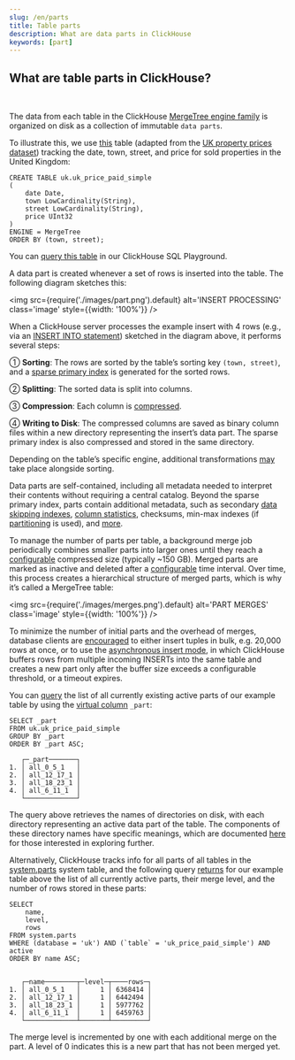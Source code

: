 ```yaml
---
slug: /en/parts
title: Table parts
description: What are data parts in ClickHouse
keywords: [part]
---
```


## What are table parts in ClickHouse?

<br/>

The data from each table in the ClickHouse [MergeTree engine family](/docs/en/engines/table-engines/mergetree-family) is organized on disk as a collection of immutable `data parts`. 

To illustrate this, we use [this](https://sql.clickhouse.com/?query=U0hPVyBDUkVBVEUgVEFCTEUgdWsudWtfcHJpY2VfcGFpZF9zaW1wbGU&run_query=true&tab=results) table (adapted from the [UK property prices dataset](/docs/en/getting-started/example-datasets/uk-price-paid)) tracking the date, town, street, and price for sold properties in the United Kingdom:


```
CREATE TABLE uk.uk_price_paid_simple
(
    date Date,
    town LowCardinality(String),
    street LowCardinality(String),
    price UInt32
)
ENGINE = MergeTree
ORDER BY (town, street);
```

You can [query this table](https://sql.clickhouse.com/?query=U0VMRUNUICogRlJPTSB1ay51a19wcmljZV9wYWlkX3NpbXBsZTs&run_query=true&tab=results) in our ClickHouse SQL Playground.

A data part is created whenever a set of rows is inserted into the table. The following diagram sketches this:

<img src={require('./images/part.png').default} alt='INSERT PROCESSING' class='image' style={{width: '100%'}} />
<br/>

When a ClickHouse server processes the example insert with 4 rows (e.g., via an [INSERT INTO statement](/docs/en/sql-reference/statements/insert-into)) sketched in the diagram above, it performs several steps:

① **Sorting**: The rows are sorted by the table’s sorting key `(town, street)`, and a [sparse primary index](/docs/en/optimize/sparse-primary-indexes) is generated for the sorted rows.

② **Splitting**: The sorted data is split into columns.

③ **Compression**: Each column is [compressed](https://clickhouse.com/blog/optimize-clickhouse-codecs-compression-schema).

④ **Writing to Disk**: The compressed columns are saved as binary column files within a new directory representing the insert’s data part. The sparse primary index is also compressed and stored in the same directory.

Depending on the table’s specific engine, additional transformations [may](/docs/en/operations/settings/settings) take place alongside sorting.

Data parts are self-contained, including all metadata needed to interpret their contents without requiring a central catalog. Beyond the sparse primary index, parts contain additional metadata, such as secondary [data skipping indexes](/docs/en/optimize/skipping-indexes), [column statistics](https://clickhouse.com/blog/clickhouse-release-23-11#column-statistics-for-prewhere), checksums, min-max indexes (if [partitioning](/docs/en/partitions) is used), and [more](https://github.com/ClickHouse/ClickHouse/blob/a065b11d591f22b5dd50cb6224fab2ca557b4989/src/Storages/MergeTree/MergeTreeData.h#L104).

To manage the number of parts per table, a background merge job periodically combines smaller parts into larger ones until they reach a [configurable](/docs/en/operations/settings/merge-tree-settings#max-bytes-to-merge-at-max-space-in-pool) compressed size (typically ~150 GB). Merged parts are marked as inactive and deleted after a [configurable](/docs/en/operations/settings/merge-tree-settings#old-parts-lifetime) time interval. Over time, this process creates a hierarchical structure of merged parts, which is why it’s called a MergeTree table:

<img src={require('./images/merges.png').default} alt='PART MERGES' class='image' style={{width: '100%'}} />
<br/>

To minimize the number of initial parts and the overhead of merges, database clients are [encouraged](https://clickhouse.com/blog/asynchronous-data-inserts-in-clickhouse#data-needs-to-be-batched-for-optimal-performance) to either insert tuples in bulk, e.g. 20,000 rows at once, or to use the [asynchronous insert mode](https://clickhouse.com/blog/asynchronous-data-inserts-in-clickhouse), in which ClickHouse buffers rows from multiple incoming INSERTs into the same table and creates a new part only after the buffer size exceeds a configurable threshold, or a timeout expires.

You can [query](https://sql.clickhouse.com/?query=U0VMRUNUIF9wYXJ0CkZST00gdWsudWtfcHJpY2VfcGFpZF9zaW1wbGUKR1JPVVAgQlkgX3BhcnQKT1JERVIgQlkgX3BhcnQgQVNDOw&run_query=true&tab=results) the list of all currently existing active parts of our example table by using the [virtual column](/docs/en/engines/table-engines#table_engines-virtual_columns) `_part`:

```
SELECT _part
FROM uk.uk_price_paid_simple
GROUP BY _part
ORDER BY _part ASC;

   ┌─_part───────┐
1. │ all_0_5_1   │
2. │ all_12_17_1 │
3. │ all_18_23_1 │
4. │ all_6_11_1  │
   └─────────────┘
```
The query above retrieves the names of directories on disk, with each directory representing an active data part of the table. The components of these directory names have specific meanings, which are documented [here](https://github.com/ClickHouse/ClickHouse/blob/f90551824bb90ade2d8a1d8edd7b0a3c0a459617/src/Storages/MergeTree/MergeTreeData.h#L130) for those interested in exploring further.

Alternatively, ClickHouse tracks info for all parts of all tables in the [system.parts](https://clickhouse.com/docs/en/operations/system-tables/parts) system table, and the following query [returns](https://sql.clickhouse.com/?query=U0VMRUNUCiAgICBuYW1lLAogICAgbGV2ZWwsCiAgICByb3dzCkZST00gc3lzdGVtLnBhcnRzCldIRVJFIChkYXRhYmFzZSA9ICd1aycpIEFORCAoYHRhYmxlYCA9ICd1a19wcmljZV9wYWlkX3NpbXBsZScpIEFORCBhY3RpdmUKT1JERVIgQlkgbmFtZSBBU0M7&run_query=true&tab=results) for our example table above the list of all currently active parts, their merge level, and the number of rows stored in these parts:
```
SELECT
    name,
    level,
    rows
FROM system.parts
WHERE (database = 'uk') AND (`table` = 'uk_price_paid_simple') AND active
ORDER BY name ASC;


   ┌─name────────┬─level─┬────rows─┐
1. │ all_0_5_1   │     1 │ 6368414 │
2. │ all_12_17_1 │     1 │ 6442494 │
3. │ all_18_23_1 │     1 │ 5977762 │
4. │ all_6_11_1  │     1 │ 6459763 │
   └─────────────┴───────┴─────────┘
```
The merge level is incremented by one with each additional merge on the part. A level of 0 indicates this is a new part that has not been merged yet.
